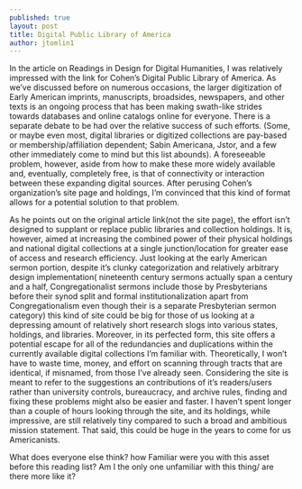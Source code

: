 ```yaml
---
published: true
layout: post
title: Digital Public Library of America
author: jtomlin1
---
```




In the article on Readings in Design for Digital Humanities, I was relatively impressed with the link for Cohen’s Digital Public Library of America. As we’ve discussed before on numerous 	occasions, the larger digitization of Early American imprints, manuscripts, broadsides, newspapers, and other texts is an ongoing process that has been making swath-like strides towards databases and online catalogs online for everyone. There is a separate debate to be had over	the relative success of such efforts. (Some, or maybe even most, digital libraries or digitized 	collections are pay-based or membership/affiliation dependent; Sabin Americana, Jstor, and a few other immediately come to mind but this list abounds). A foreseeable problem, however, aside from how to make these more widely available and, eventually, completely free, is that of connectivity or interaction between these expanding digital sources. After perusing Cohen’s organization’s site page and holdings, I’m convinced that this kind of format allows for a potential solution to that problem. 
	
As he points out on the original article link(not the site page), the effort isn’t designed to supplant or replace public libraries and collection holdings. It is, however, aimed at increasing the combined power of their physical holdings and national digital collections at a single 	junction/location for greater ease of access and research efficiency. Just looking at the early American sermon portion, despite it’s clunky categorization and relatively arbitrary design 	implementation( nineteenth century sermons actually span a century and a half, Congregationalist sermons include those by Presbyterians before their synod split and formal institutionalization apart from Congregationalism even though their is a separate Presbyterian sermon category) this kind of site could be big for those of us looking at a depressing amount 	of relatively short research slogs into various states, holdings, and libraries. Moreover, in its 	perfected form, this site offers a potential escape for all of the redundancies and duplications within the currently available digital collections I’m familiar with. Theoretically, I won’t have to 	waste time, money, and effort on scanning through tracts that are identical, if misnamed, from 	those I’ve already seen. Considering the site is meant to refer to the suggestions an	contributions of it’s readers/users rather than university controls, bureaucracy, and archive rules, finding and fixing these problems might also be easier and faster. I haven’t spent longer 	than a couple of hours looking through the site, and its holdings, while impressive, are still relatively tiny compared to such a broad and ambitious mission statement. That said, this could 	be huge in the years to come for us Americanists.  
    
What does everyone else think? how Familiar were you with this asset before this reading list? Am I the only one unfamiliar with this thing/ are there more like it? 
